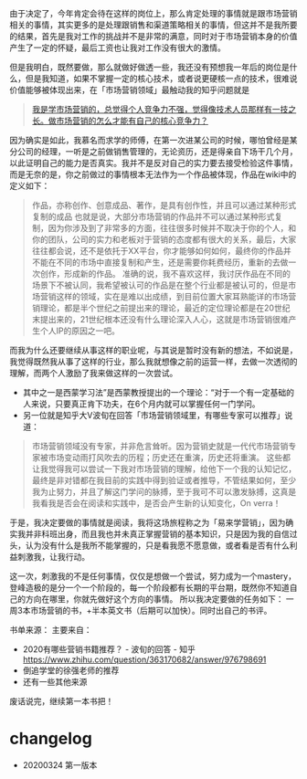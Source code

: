 由于决定了，今年肯定会待在这样的岗位上，那么肯定处理的事情就是跟市场营销相关的事情，其实更多的是处理跟销售和渠道策略相关的事情，但这并不是我所要的结果，首先是我对工作的挑战并不是非常的满意，同时对于市场营销本身的价值产生了一定的怀疑，最后工资也让我对工作没有很大的激情。

但是我明白，既然要做，那么就做好做透一些，我还没有预想我一年后的岗位是什么，但是我知道，如果不掌握一定的核心技术，或者说更硬核一点的技术，很难说价值能够被体现出来，在「市场营销领域」最触动我的知乎问题就是
> [我是学市场营销的，总觉得个人竞争力不强，觉得像技术人员那样有一技之长。做市场营销的怎么才能有自己的核心竞争力？](http://www.zhihu.com/question/20017258)

因为确实是如此，我慕名而求学的师傅，在第一次进某公司的时候，哪怕曾经是某分公司的经理，一听是之前做销售管理的，无论资历，还是得亲自下场干几个月，以此证明自己的能力是否真实。我并不是反对自己的实力要去接受检验这件事情，而是无奈的是，你之前做过的事情根本无法作为一个作品被体现，作品在wiki中的定义如下：
> 作品，亦称创作、创意成品、著作，是具有创作性，并且可以通过某种形式复制的成品
也就是说，大部分市场营销的作品并不可以通过某种形式复制，因为你涉及到了非常多的方面，往往很多时候并不取决于你的个人，和你的团队，公司的实力和老板对于营销的态度都有很大的关系，最后，大家往往都会说，还不是依托于XX平台，你才能够如何如何，最终你的作品并不能在不同的市场中直接复制和产生，还是需要你耗费经历，重新的去做一次创作，形成新的作品。
准确的说，我不喜欢这样，我讨厌作品在不同的场景下不被认同，我希望被认可的作品是在整个行业都是被认可的，但是市场营销这样的领域，实在是难以出成绩，到目前位置大家耳熟能详的市场营销理论，都是半个世纪之前提出来的理论，最近的定位理论都是在20世纪末提出来的，21世纪根本还没有什么理论深入人心，这就是市场营销很难产生个人IP的原因之一吧。

而我为什么还要继续从事这样的职业呢，与其说是暂时没有新的想法，不如说是，我觉得既然我从事了这样的行业，那么我就想像之前的运营一样，去做一次透彻的理解，而两个人激励了我来做这样的一次尝试。
- 其中之一是西蒙学习法”是西蒙教授提出的一个理论：“对于一个有一定基础的人来说，只要真正肯下功夫，在6个月内就可以掌握任何一门学问。
- 另一位就是知乎大V波旬在回答「市场营销领域里，有哪些专家可以推荐」说道：
>市场营销领域没有专家，并非危言耸听。因为营销史就是一代代市场营销专家被市场变动雨打风吹去的历程；历史还在重演，历史还将重演。
这些都让我觉得我可以尝试一下我对市场营销的理解，给他下一个我的认知记忆，最终是非对错都在我目前的实践中得到验证或者推导，不管结果如何，至少我为止努力，并且了解这门学问的脉搏，至于我可不可以激发脉搏，这真是我看我是否会在阅读和实践中，是否会产生新的认知变化，On verra！

于是，我决定要做的事情就是阅读，我将这场旅程称之为「易来学营销」，因为确实我并非科班出身，而且我也并未真正掌握营销的基本知识，只是因为我的自信过头，认为没有什么是我所不能掌握的，只是看我愿不愿意做，或者看是否有什么利益刺激我，让我行动。

这一次，刺激我的不是任何事情，仅仅是想做一个尝试，努力成为一个mastery，登峰造极的是分一个一个阶段的，每一个阶段都有长期的平台期，既然你不知道自己的方向在哪里，你就先做好这个方向的事情。
所以我决定要做的任务如下：
一周3本市场营销的书，+半本英文书（后期可以加快）。同时出自己的书评。

书单来源：
主要来自：
- 2020有哪些营销书籍推荐？ - 波旬的回答 - 知乎
https://www.zhihu.com/question/363170682/answer/976798691
- 倒追学堂的徐强老师的推荐
- 还有一些其他来源

废话说完，继续第一本书把！

# changelog
- 20200324 第一版本
